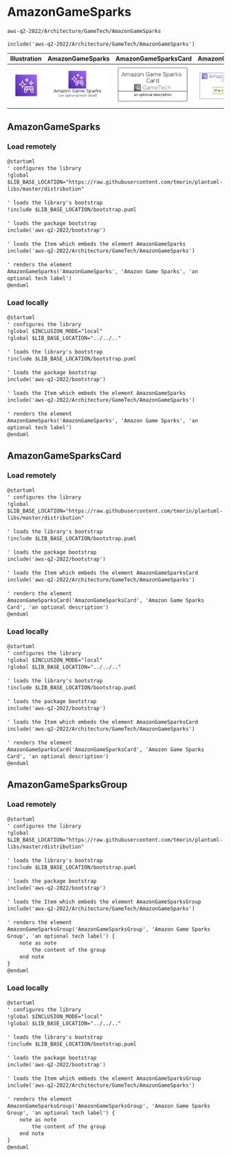 # AmazonGameSparks


```text
aws-q2-2022/Architecture/GameTech/AmazonGameSparks
```

```text
include('aws-q2-2022/Architecture/GameTech/AmazonGameSparks')
```



| Illustration | AmazonGameSparks | AmazonGameSparksCard | AmazonGameSparksGroup |
| :---: | :---: | :---: | :---: |
| ![illustration for Illustration](../../../aws-q2-2022/Architecture/GameTech/AmazonGameSparks.png) | ![illustration for AmazonGameSparks](../../../aws-q2-2022/Architecture/GameTech/AmazonGameSparks.Local.png) | ![illustration for AmazonGameSparksCard](../../../aws-q2-2022/Architecture/GameTech/AmazonGameSparksCard.Local.png) | ![illustration for AmazonGameSparksGroup](../../../aws-q2-2022/Architecture/GameTech/AmazonGameSparksGroup.Local.png) |




## AmazonGameSparks

### Load remotely
```plantuml
@startuml
' configures the library
!global $LIB_BASE_LOCATION="https://raw.githubusercontent.com/tmorin/plantuml-libs/master/distribution"

' loads the library's bootstrap
!include $LIB_BASE_LOCATION/bootstrap.puml

' loads the package bootstrap
include('aws-q2-2022/bootstrap')

' loads the Item which embeds the element AmazonGameSparks
include('aws-q2-2022/Architecture/GameTech/AmazonGameSparks')

' renders the element
AmazonGameSparks('AmazonGameSparks', 'Amazon Game Sparks', 'an optional tech label')
@enduml
```

### Load locally
```plantuml
@startuml
' configures the library
!global $INCLUSION_MODE="local"
!global $LIB_BASE_LOCATION="../../.."

' loads the library's bootstrap
!include $LIB_BASE_LOCATION/bootstrap.puml

' loads the package bootstrap
include('aws-q2-2022/bootstrap')

' loads the Item which embeds the element AmazonGameSparks
include('aws-q2-2022/Architecture/GameTech/AmazonGameSparks')

' renders the element
AmazonGameSparks('AmazonGameSparks', 'Amazon Game Sparks', 'an optional tech label')
@enduml
```

## AmazonGameSparksCard

### Load remotely
```plantuml
@startuml
' configures the library
!global $LIB_BASE_LOCATION="https://raw.githubusercontent.com/tmorin/plantuml-libs/master/distribution"

' loads the library's bootstrap
!include $LIB_BASE_LOCATION/bootstrap.puml

' loads the package bootstrap
include('aws-q2-2022/bootstrap')

' loads the Item which embeds the element AmazonGameSparksCard
include('aws-q2-2022/Architecture/GameTech/AmazonGameSparks')

' renders the element
AmazonGameSparksCard('AmazonGameSparksCard', 'Amazon Game Sparks Card', 'an optional description')
@enduml
```

### Load locally
```plantuml
@startuml
' configures the library
!global $INCLUSION_MODE="local"
!global $LIB_BASE_LOCATION="../../.."

' loads the library's bootstrap
!include $LIB_BASE_LOCATION/bootstrap.puml

' loads the package bootstrap
include('aws-q2-2022/bootstrap')

' loads the Item which embeds the element AmazonGameSparksCard
include('aws-q2-2022/Architecture/GameTech/AmazonGameSparks')

' renders the element
AmazonGameSparksCard('AmazonGameSparksCard', 'Amazon Game Sparks Card', 'an optional description')
@enduml
```

## AmazonGameSparksGroup

### Load remotely
```plantuml
@startuml
' configures the library
!global $LIB_BASE_LOCATION="https://raw.githubusercontent.com/tmorin/plantuml-libs/master/distribution"

' loads the library's bootstrap
!include $LIB_BASE_LOCATION/bootstrap.puml

' loads the package bootstrap
include('aws-q2-2022/bootstrap')

' loads the Item which embeds the element AmazonGameSparksGroup
include('aws-q2-2022/Architecture/GameTech/AmazonGameSparks')

' renders the element
AmazonGameSparksGroup('AmazonGameSparksGroup', 'Amazon Game Sparks Group', 'an optional tech label') {
    note as note
        the content of the group
    end note
}
@enduml
```

### Load locally
```plantuml
@startuml
' configures the library
!global $INCLUSION_MODE="local"
!global $LIB_BASE_LOCATION="../../.."

' loads the library's bootstrap
!include $LIB_BASE_LOCATION/bootstrap.puml

' loads the package bootstrap
include('aws-q2-2022/bootstrap')

' loads the Item which embeds the element AmazonGameSparksGroup
include('aws-q2-2022/Architecture/GameTech/AmazonGameSparks')

' renders the element
AmazonGameSparksGroup('AmazonGameSparksGroup', 'Amazon Game Sparks Group', 'an optional tech label') {
    note as note
        the content of the group
    end note
}
@enduml
```

